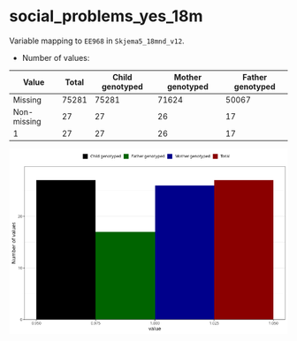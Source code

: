 # social_problems_yes_18m
Variable mapping to `EE968` in `Skjema5_18mnd_v12`.
- Number of values:

| Value | Total | Child genotyped | Mother genotyped | Father genotyped |
| ----- | ----- | --------------- | ---------------- | ---------------- |
| Missing | 75281 | 75281 | 71624 | 50067 |
| Non-missing | 27 | 27 | 26 | 17 |
| 1 | 27 | 27 | 26 | 17 |



![](social_problems_yes_18m_n.png)



